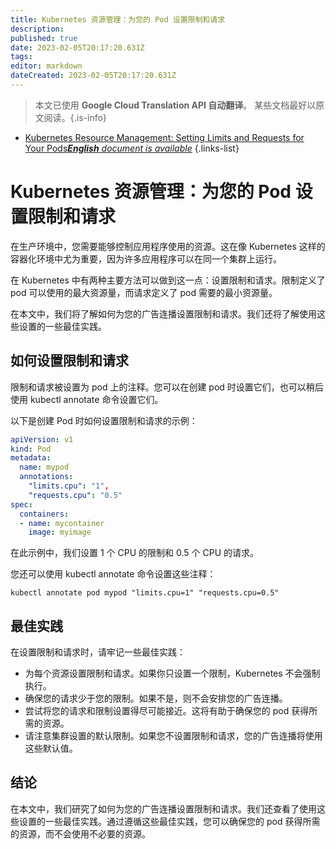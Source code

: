 ```yaml
---
title: Kubernetes 资源管理：为您的 Pod 设置限制和请求
description: 
published: true
date: 2023-02-05T20:17:20.631Z
tags: 
editor: markdown
dateCreated: 2023-02-05T20:17:20.631Z
---
```


> 本文已使用 **Google Cloud Translation API 自动翻译**。
某些文档最好以原文阅读。{.is-info}



- [Kubernetes Resource Management: Setting Limits and Requests for Your Pods***English** document is available*](/en/Knowledge-base/Kubernetes/kubernetes-resource-management-setting-limits-and-requests-for-your-pods)
{.links-list}


# Kubernetes 资源管理：为您的 Pod 设置限制和请求

在生产环境中，您需要能够控制应用程序使用的资源。这在像 Kubernetes 这样的容器化环境中尤为重要，因为许多应用程序可以在同一个集群上运行。

在 Kubernetes 中有两种主要方法可以做到这一点：设置限制和请求。限制定义了 pod 可以使用的最大资源量，而请求定义了 pod 需要的最小资源量。

在本文中，我们将了解如何为您的广告连播设置限制和请求。我们还将了解使用这些设置的一些最佳实践。

## 如何设置限制和请求

限制和请求被设置为 pod 上的注释。您可以在创建 pod 时设置它们，也可以稍后使用 kubectl annotate 命令设置它们。

以下是创建 Pod 时如何设置限制和请求的示例：

```yaml
apiVersion: v1
kind: Pod
metadata:
  name: mypod
  annotations:
    "limits.cpu": "1",
    "requests.cpu": "0.5"
spec:
  containers:
  - name: mycontainer
    image: myimage
```

在此示例中，我们设置 1 个 CPU 的限制和 0.5 个 CPU 的请求。

您还可以使用 kubectl annotate 命令设置这些注释：

```
kubectl annotate pod mypod "limits.cpu=1" "requests.cpu=0.5"
```

## 最佳实践

在设置限制和请求时，请牢记一些最佳实践：

* 为每个资源设置限制和请求。如果你只设置一个限制，Kubernetes 不会强制执行。
* 确保您的请求少于您的限制。如果不是，则不会安排您的广告连播。
* 尝试将您的请求和限制设置得尽可能接近。这将有助于确保您的 pod 获得所需的资源。
* 请注意集群设置的默认限制。如果您不设置限制和请求，您的广告连播将使用这些默认值。

## 结论

在本文中，我们研究了如何为您的广告连播设置限制和请求。我们还查看了使用这些设置的一些最佳实践。通过遵循这些最佳实践，您可以确保您的 pod 获得所需的资源，而不会使用不必要的资源。